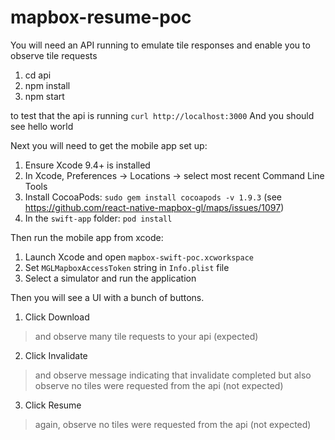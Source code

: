 # mapbox-resume-poc

You will need an API running to emulate tile responses and enable you to observe tile requests

1. cd api
1. npm install
1. npm start

to test that the api is running
```curl http://localhost:3000```
And you should see hello world

Next you will need to get the mobile app set up:

1. Ensure Xcode 9.4+ is installed
1. In Xcode, Preferences -> Locations -> select most recent Command Line Tools
1. Install CocoaPods: `sudo gem install cocoapods -v 1.9.3` (see https://github.com/react-native-mapbox-gl/maps/issues/1097)
1. In the `swift-app` folder: `pod install`

Then run the mobile app from xcode:

1. Launch Xcode and open `mapbox-swift-poc.xcworkspace`
1. Set `MGLMapboxAccessToken` string in `Info.plist` file
1. Select a simulator and run the application

Then you will see a UI with a bunch of buttons.

1. Click Download
> and observe many tile requests to your api (expected)
2. Click Invalidate
> and observe message indicating that invalidate completed
> but also observe no tiles were requested from the api (not expected)
3. Click Resume
> again, observe no tiles were requested from the api (not expected)
